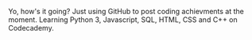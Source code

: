 Yo, how's it going? Just using GitHub to post coding achievments at the moment.
Learning Python 3, Javascript, SQL, HTML, CSS and C++ on Codecademy.
